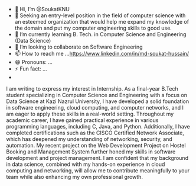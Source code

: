- 👋 Hi, I’m @SoukatKNU
- 👀 Seeking an entry-level position in the field of computer science with an esteemed organization that would help me expand my knowledge of the domain and put my computer engineering skills to good use.
- 🌱 I’m currently learning B. Tech. in Computer Science and Engineering (Data Science)
- 💞️ I’m looking to collaborate on Software Engineering
- 📫 How to reach me ...https://www.linkedin.com/in/md-soukat-hussain/
- 😄 Pronouns: ...
- ⚡ Fun fact: ...
- 
I am writing to express my interest in Internship. As a final-year B.Tech student specializing in Computer Science and Engineering with a focus on Data Science at Kazi Nazrul University, I have developed a solid foundation in software engineering, cloud computing, and computer networks, and I am eager to apply these skills in a real-world setting.
Throughout my academic career, I have gained practical experience in various programming languages, including C, Java, and Python. Additionally, I have completed certifications such as the CISCO Certified Network Associate, which has deepened my understanding of networking, security, and automation. My recent project on the Web Development Project on Hostel Booking and Management System further honed my skills in software development and project management.
I am confident that my background in data science, combined with my hands-on experience in cloud computing and networking, will allow me to contribute meaningfully to your team while also enhancing my own professional growth.

<!---
SoukatKNU/SoukatKNU is a ✨ special ✨ repository because its `README.md` (this file) appears on your GitHub profile.
You can click the Preview link to take a look at your changes.
--->
